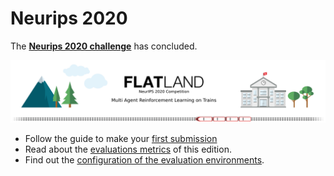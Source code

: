 Neurips 2020
==================

The **[Neurips 2020 challenge](https://www.aicrowd.com/challenges/flatland)** has concluded.

![Flatland](../assets/images/flatland_wide.png)

- Follow the guide to make your [first submission](neurips2020/first-submission)
- Read about the [evaluations metrics](neurips2020/eval) of this edition.
- Find out the [configuration of the evaluation environments](neurips2020/envconfig).